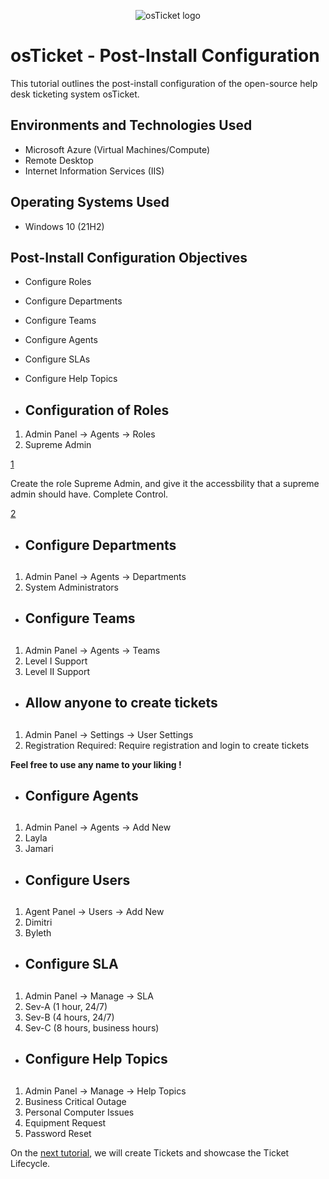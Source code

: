 <p align="center">
<img src="https://i.imgur.com/Clzj7Xs.png" alt="osTicket logo"/>
</p>

<h1>osTicket - Post-Install Configuration</h1>
This tutorial outlines the post-install configuration of the open-source help desk ticketing system osTicket.<br />


<h2>Environments and Technologies Used</h2>

- Microsoft Azure (Virtual Machines/Compute)
- Remote Desktop
- Internet Information Services (IIS)

<h2>Operating Systems Used </h2>

- Windows 10</b> (21H2)

<h2>Post-Install Configuration Objectives</h2>

- Configure Roles
- Configure Departments
- Configure Teams
- Configure Agents
- Configure SLAs
- Configure Help Topics

- <h2>Configuration of Roles</h2>
1. Admin Panel -> Agents -> Roles
2. Supreme Admin

[1](https://i.imgur.com/MTE2IPV.jpeg)

Create the role Supreme Admin, and give it the accessbility that a supreme admin should have. Complete Control.

[2](https://i.imgur.com/uwz8rea.png)

- <h2>Configure Departments<h2>
1. Admin Panel -> Agents -> Departments
2. System Administrators

- <h2>Configure Teams<h2>
1. Admin Panel -> Agents -> Teams
2. Level I Support
3. Level II Support

- <h2>Allow anyone to create tickets<h2>
1. Admin Panel -> Settings -> User Settings
2. Registration Required: Require registration and login to create tickets

**Feel free to use any name to your liking !**

- <h2>Configure Agents<h2>
1. Admin Panel -> Agents -> Add New
2. Layla
3. Jamari

- <h2>Configure Users<h2>
1. Agent Panel -> Users -> Add New
2. Dimitri
3. Byleth
- <h2>Configure SLA<h2>
1. Admin Panel -> Manage -> SLA
2. Sev-A (1 hour, 24/7)
3. Sev-B (4 hours, 24/7)
4. Sev-C (8 hours, business hours)

- <h2>Configure Help Topics<h2>
1. Admin Panel -> Manage -> Help Topics
2. Business Critical Outage
3. Personal Computer Issues
4. Equipment Request
5. Password Reset

On the [next tutorial](https://github.com/fnabeel/osTicket---Ticket-Lifecycle-Intake-Through-Resolution), we will create Tickets and showcase the Ticket Lifecycle.
